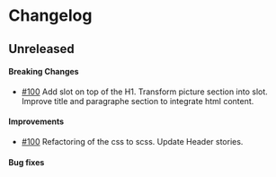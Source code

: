 # Changelog

## Unreleased

#### Breaking Changes
- [#100](https://github.com/mesg-foundation/mesg-components/pull/100) Add slot on top of the H1. Transform picture section into slot. Improve title and paragraphe section to integrate html content.
#### Improvements
- [#100](https://github.com/mesg-foundation/mesg-components/pull/100) Refactoring of the css to scss. Update Header stories.
#### Bug fixes
